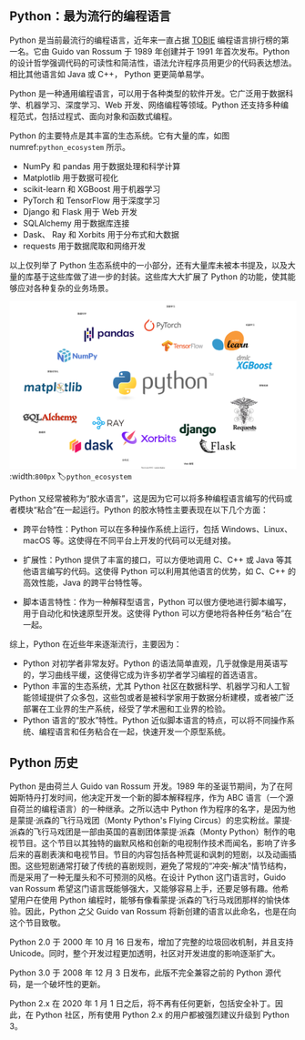 ## Python：最为流行的编程语言

Python 是当前最流行的编程语言，近年来一直占据 [TOBIE](https://www.tiobe.com/tiobe-index/) 编程语言排行榜的第一名。它由 Guido van Rossum 于 1989 年创建并于 1991 年首次发布。Python 的设计哲学强调代码的可读性和简洁性，语法允许程序员用更少的代码表达想法。相比其他语言如 Java 或 C++， Python 更更简单易学。

Python 是一种通用编程语言，可以用于各种类型的软件开发。它广泛用于数据科学、机器学习、深度学习、Web 开发、网络编程等领域。Python 还支持多种编程范式，包括过程式、面向对象和函数式编程。

Python 的主要特点是其丰富的生态系统。它有大量的库，如图 numref:`python_ecosystem` 所示。

* NumPy 和 pandas 用于数据处理和科学计算
* Matplotlib 用于数据可视化
* scikit-learn 和 XGBoost 用于机器学习
* PyTorch 和 TensorFlow 用于深度学习
* Django 和 Flask 用于 Web 开发
* SQLAlchemy 用于数据库连接
* Dask、 Ray 和 Xorbits 用于分布式和大数据
* requests 用于数据爬取和网络开发

以上仅列举了 Python 生态系统中的一小部分，还有大量库未被本书提及，以及大量的库基于这些库做了进一步的封装。这些库大大扩展了 Python 的功能，使其能够应对各种复杂的业务场景。

![Python 拥有丰富的生态系统](../img/python-lang/python-ecosystem.svg)
:width:`800px`
:label:`python_ecosystem`

Python 又经常被称为“胶水语言”，这是因为它可以将多种编程语言编写的代码或者模块“粘合”在一起运行。Python 的胶水特性主要表现在以下几个方面：

* 跨平台特性：Python 可以在多种操作系统上运行，包括 Windows、Linux、macOS 等。这使得在不同平台上开发的代码可以无缝对接。

* 扩展性：Python 提供了丰富的接口，可以方便地调用 C、C++ 或 Java 等其他语言编写的代码。这使得 Python 可以利用其他语言的优势，如 C、C++ 的高效性能，Java 的跨平台特性等。

* 脚本语言特性：作为一种解释型语言，Python 可以很方便地进行脚本编写，用于自动化和快速原型开发。这使得 Python 可以方便地将各种任务“粘合”在一起。

综上，Python 在近些年来逐渐流行，主要因为：

* Python 对初学者非常友好。Python 的语法简单直观，几乎就像是用英语写的，学习曲线平缓，这使得它成为许多初学者学习编程的首选语言。
* Python 丰富的生态系统，尤其 Python 社区在数据科学、机器学习和人工智能领域提供了众多包，这些包或者是被科学家用于数据分析建模，或者被广泛部署在工业界的生产系统，经受了学术圈和工业界的检验。
* Python 语言的“胶水”特性。Python 近似脚本语言的特点，可以将不同操作系统、编程语言和任务粘合在一起，快速开发一个原型系统。

## Python 历史

Python 是由荷兰人 Guido van Rossum 开发。1989 年的圣诞节期间，为了在阿姆斯特丹打发时间，他决定开发一个新的脚本解释程序，作为 ABC 语言（一个源自荷兰的编程语言）的一种继承。之所以选中 Python 作为程序的名字，是因为他是蒙提·派森的飞行马戏团（Monty Python's Flying Circus）的忠实粉丝。蒙提·派森的飞行马戏团是一部由英国的喜剧团体蒙提·派森（Monty Python）制作的电视节目。这个节目以其独特的幽默风格和创新的电视制作技术而闻名，影响了许多后来的喜剧表演和电视节目。节目的内容包括各种荒诞和讽刺的短剧，以及动画插图。这些短剧通常打破了传统的喜剧规则，避免了常规的“冲突-解决”情节结构，而是采用了一种无厘头和不可预测的风格。在设计 Python 这门语言时，Guido van Rossum 希望这门语言既能够强大，又能够容易上手，还要足够有趣。他希望用户在使用 Python 编程时，能够有像看蒙提·派森的飞行马戏团那样的愉快体验。因此，Python 之父 Guido van Rossum 将新创建的语言以此命名，也是在向这个节目致敬。

Python 2.0 于 2000 年 10 月 16 日发布，增加了完整的垃圾回收机制，并且支持 Unicode。同时，整个开发过程更加透明，社区对开发进度的影响逐渐扩大。

Python 3.0 于 2008 年 12 月 3 日发布，此版不完全兼容之前的 Python 源代码，是一个破坏性的更新。

Python 2.x 在 2020 年 1 月 1 日之后，将不再有任何更新，包括安全补丁。因此，在 Python 社区，所有使用 Python 2.x 的用户都被强烈建议升级到 Python 3。